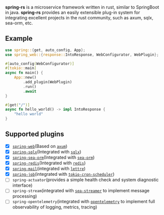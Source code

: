 <b>spring-rs</b> is a microservice framework written in rust, similar to SpringBoot in java. <b>spring-rs</b> provides an easily extensible plug-in system for integrating excellent projects in the rust community, such as axum, sqlx, sea-orm, etc.

## Example

```rust
use spring::{get, auto_config, App};
use spring_web::{response::IntoResponse, WebConfigurator, WebPlugin};

#[auto_config(WebConfigurator)]
#[tokio::main]
async fn main() {
    App::new()
        .add_plugin(WebPlugin)
        .run()
        .await
}

#[get("/")]
async fn hello_world() -> impl IntoResponse {
    "hello world"
}
```

## Supported plugins

* [x] [`spring-web`](https://docs.rs/spring-web)(Based on [`axum`](https://github.com/tokio-rs/axum))
* [x] [`spring-sqlx`](https://docs.rs/spring-sqlx)(Integrated with [`sqlx`](https://github.com/launchbadge/sqlx))
* [x] [`spring-sea-orm`](https://docs.rs/spring-sea-orm)(Integrated with [`sea-orm`](https://www.sea-ql.org/SeaORM/))
* [x] [`spring-redis`](https://docs.rs/spring-redis)(Integrated with [`redis`](https://github.com/redis-rs/redis-rs))
* [x] [`spring-mail`](https://docs.rs/spring-mail)(integrated with [`lettre`](https://github.com/lettre/lettre))
* [x] [`spring-job`](https://docs.rs/spring-job)(integrated with [`tokio-cron-scheduler`](https://github.com/mvniekerk/tokio-cron-scheduler))
* [ ] `spring-actuator`(provides a simple health check and system diagnostic interface)
* [ ] `spring-stream`(integrated with [`sea-streamer`](https://github.com/SeaQL/sea-streamer) to implement message processing)
* [ ] `spring-opentelemetry`(integrated with [`opentelemetry`](https://github.com/open-telemetry/opentelemetry-rust) to implement full observability of logging, metrics, tracing)
